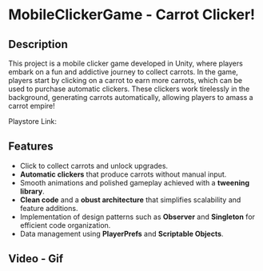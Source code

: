 # MobileClickerGame - Carrot Clicker!
## Description
This project is a mobile clicker game developed in Unity, where players embark on a fun and addictive journey to collect carrots. In the game, players start by clicking on a carrot to earn more carrots, which can be used to purchase automatic clickers. These clickers work tirelessly in the background, generating carrots automatically, allowing players to amass a carrot empire!

Playstore Link:

## Features
 -  Click to collect carrots and unlock upgrades.
 -  **Automatic clickers** that produce carrots without manual input.
 -  Smooth animations and polished gameplay achieved with a **tweening library**.
 -  **Clean code** and a **obust architecture** that simplifies scalability and feature additions.
 -  Implementation of design patterns such as **Observer** and **Singleton** for efficient code organization.
 -  Data management using **PlayerPrefs** and **Scriptable Objects**.

## Video - Gif
